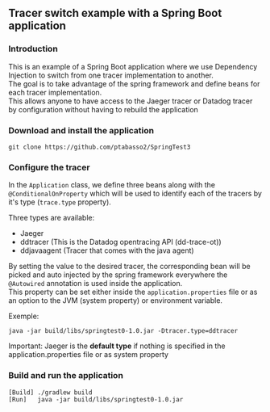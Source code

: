 
## Tracer switch example with a Spring Boot application 


### Introduction

This is an example of a Spring Boot application where we use Dependency Injection to switch from one tracer implementation to another.<br>
The goal is to take advantage of the spring framework and define beans for each tracer implementation.<br>
This allows anyone to have access to the Jaeger tracer or Datadog tracer by configuration without having to rebuild the application


### Download and install the application

<pre style="font-size: 12px">
git clone https://github.com/ptabasso2/SpringTest3
</pre>

### Configure the tracer
In the `Application` class, we define three beans along with the `@ConditionalOnProperty` which will be used to identify each of the tracers by it's type (`trace.type` property).<br>

Three types are available:
+ Jaeger
+ ddtracer (This is the Datadog opentracing API (dd-trace-ot))
+ ddjavaagent (Tracer that comes with the java agent)


By setting the value to the desired tracer, the corresponding bean will be picked and auto injected by the spring framework everywhere the `@Autowired` annotation is used inside the application.<br>
This property can be set either inside the `application.properties` file or as an option to the JVM (system property) or environment variable. <br>

Exemple:
<pre style="font-size: 12px">
java -jar build/libs/springtest0-1.0.jar -Dtracer.type=ddtracer
</pre>

Important: Jaeger is the **default type** if nothing is specified in the application.properties file or as system property

### Build and run the application

<pre style="font-size: 12px">
[Build] ./gradlew build
[Run]   java -jar build/libs/springtest0-1.0.jar
</pre>

